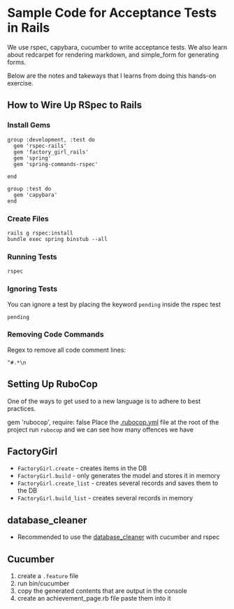 # Sample Code for Acceptance Tests in Rails
We use rspec, capybara, cucumber to write acceptance tests. We also learn about redcarpet for rendering markdown, and simple_form for generating forms.

Below are the notes and takeways that I learns from doing this hands-on exercise.

## How to Wire Up RSpec to Rails
### Install Gems
```
group :development, :test do
  gem 'rspec-rails'
  gem 'factory_girl_rails'
  gem 'spring'
  gem 'spring-commands-rspec'

end

group :test do
  gem 'capybara'
end
```

### Create Files
```
rails g rspec:install
bundle exec spring binstub --all
```

### Running Tests
```
rspec
```

### Ignoring Tests

You can ignore a test by placing the keyword `pending` inside the rspec test
```
pending
```

### Removing Code Commands
Regex to remove all code comment lines:
```
^#.*\n
```


## Setting Up RuboCop
One of the ways to get used to a new language is to adhere to best practices.

gem 'rubocop', require: false
Place the [.rubocop.yml](https://raw.githubusercontent.com/deliveroo/roo_on_rails/master/.rubocop.yml) file at the root of the project
run `rubocop` and we can see how many offences we have


## FactoryGirl

* `FactoryGirl.create` - creates items in the DB
* `FactoryGirl.build` - only generates the model and stores it in memory
* `FactoryGirl.create_list` - creates several records and saves them to the DB
* `FactoryGirl.build_list` - creates several records in memory

## database_cleaner
* Recommended to use the [database_cleaner](https://github.com/DatabaseCleaner/database_cleaner) with cucumber and rspec

## Cucumber
1. create a `.feature` file
2. run bin/cucumber
3. copy the generated contents that are output in the console
4. create an achievement_page.rb file paste them into it


